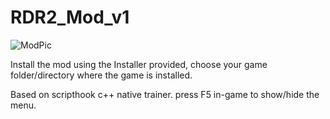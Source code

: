 # RDR2_Mod_v1

![ModPic](https://github.com/RXDG14/RDR2_Mod_v1/assets/54236165/6088e8d6-0f3d-40d5-a5a8-ae4c1b11a36d)

Install the mod using the Installer provided, choose your game folder/directory where the game is installed.

Based on scripthook c++ native trainer. press F5 in-game to show/hide the menu.
